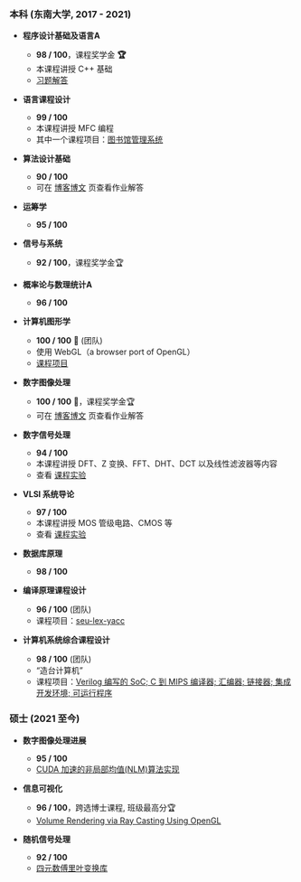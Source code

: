 ### 本科 (东南大学, 2017 - 2021)

- **程序设计基础及语言A**
  - **98 / 100**，课程奖学金 **🏆**
  - 本课程讲授 C++ 基础
  - [习题解答](https://github.com/z0gSh1u/cpphomework)

- **语言课程设计**
  - **99 / 100**
  - 本课程讲授 MFC 编程
  - 其中一个课程项目：[图书馆管理系统](https://github.com/z0gSh1u/library-manage-mfc)

- **算法设计基础**
  - **90 / 100**
  - 可在 [博客博文](./blogs.html#算法设计基础课程习题) 页查看作业解答

- **运筹学**
  - **95 / 100**

- **信号与系统**
  - **92 / 100**，课程奖学金🏆

- **概率论与数理统计A**
  - **96 / 100**

- **计算机图形学**
  - **100 / 100** 🎉 (团队)
  - 使用 WebGL（a browser port of OpenGL）
  - [课程项目](https://github.com/z0gSh1u/typed-webgl)

- **数字图像处理**
  - **100 / 100** 🎉，课程奖学金🏆
  - 可在 [博客博文](./blogs.html#数字图像处理课程习题) 页查看作业解答

- **数字信号处理**
  - **94 / 100**
  - 本课程讲授 DFT、Z 变换、FFT、DHT、DCT 以及线性滤波器等内容
  - 查看 [课程实验](./blogs.html#数字信号处理实验)

- **VLSI 系统导论**
  - **97 / 100**
  - 本课程讲授 MOS 管级电路、CMOS 等
  - 查看 [课程实验](https://github.com/z0gSh1u/VLSI-EXP)

- **数据库原理**
  - **98 / 100**

- **编译原理课程设计**
  - **96 / 100** (团队)
  - 课程项目：[seu-lex-yacc](https://github.com/z0gSh1u/seu-lex-yacc)

- **计算机系统综合课程设计**
  - **98 / 100** (团队)
  - “造台计算机”
  - 课程项目：[Verilog 编写的 SoC; C 到 MIPS 编译器; 汇编器; 链接器; 集成开发环境; 可运行程序](https://github.com/z0gSh1u/minisys)

### 硕士 (2021 至今)

- **数字图像处理进展**
  - **95 / 100**
  - [CUDA 加速的非局部均值(NLM)算法实现](https://github.com/z0gSh1u/nlm-cuda)

- **信息可视化**
  - **96 / 100**，跨选博士课程, 班级最高分🏆
  - [Volume Rendering via Ray Casting Using OpenGL](https://github.com/z0gSh1u/seu-viz)

- **随机信号处理**
  - **92 / 100**
  - [四元数傅里叶变换库](https://github.com/z0gSh1u/qftpy)
